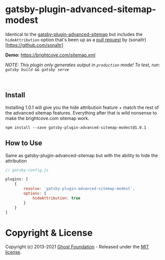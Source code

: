 # gatsby-plugin-advanced-sitemap-modest

Identical to the [gatsby-plugin-advanced-sitemap](https://www.gatsbyjs.com/plugins/gatsby-plugin-advanced-sitemap/) but includes the `hideAttribution` option that's been up as a [pull request](https://github.com/TryGhost/gatsby-plugin-advanced-sitemap/pull/158) by (sonaltr)[https://github.com/sonaltr]

**Demo:** https://brightcove.com/sitemap.xml
&nbsp;

_NOTE: This plugin only generates output in `production` mode! To test, run: `gatsby build && gatsby serve`_

&nbsp;


## Install

Installing 1.0.1 will give you the hide attribution feature + match the rest of the advanced sitemap features. Everything after that is wild nonsense to make the brightcove.com sitemap work.

`npm install --save gatsby-plugin-advanced-sitemap-modest@1.0.1`

## How to Use

Same as gatsby-plugin-advanced-sitemap but with the ability to hide the attribution

```javascript
// gatsby-config.js

plugins: [
    {
        resolve: `gatsby-plugin-advanced-sitemap-modest`,
        options: {
            hideAttribution: true
        }
    }
]
```

# Copyright & License

Copyright (c) 2013-2021 [Ghost Foundation](https://ghost.org/) - Released under the [MIT license](LICENSE).
